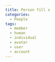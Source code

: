 ```yaml
---
title: Person fill x
categories:
  - People
tags:
  - member
  - human
  - individual
  - avatar
  - user
  - account
---
```

